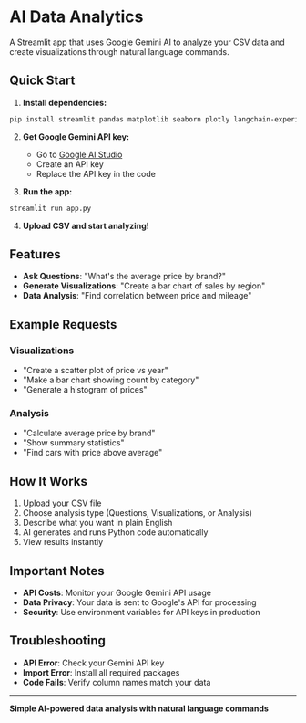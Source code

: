 # AI Data Analytics

A Streamlit app that uses Google Gemini AI to analyze your CSV data and create visualizations through natural language commands.

## Quick Start

1. **Install dependencies:**

```bash
pip install streamlit pandas matplotlib seaborn plotly langchain-experimental langchain-google-genai
```

2. **Get Google Gemini API key:**

    - Go to [Google AI Studio](https://aistudio.google.com/apikey)
    - Create an API key
    - Replace the API key in the code

3. **Run the app:**

```bash
streamlit run app.py
```

4. **Upload CSV and start analyzing!**

## Features

-   **Ask Questions**: "What's the average price by brand?"
-   **Generate Visualizations**: "Create a bar chart of sales by region"
-   **Data Analysis**: "Find correlation between price and mileage"

## Example Requests

### Visualizations

-   "Create a scatter plot of price vs year"
-   "Make a bar chart showing count by category"
-   "Generate a histogram of prices"

### Analysis

-   "Calculate average price by brand"
-   "Show summary statistics"
-   "Find cars with price above average"

## How It Works

1. Upload your CSV file
2. Choose analysis type (Questions, Visualizations, or Analysis)
3. Describe what you want in plain English
4. AI generates and runs Python code automatically
5. View results instantly

## Important Notes

-   **API Costs**: Monitor your Google Gemini API usage
-   **Data Privacy**: Your data is sent to Google's API for processing
-   **Security**: Use environment variables for API keys in production

## Troubleshooting

-   **API Error**: Check your Gemini API key
-   **Import Error**: Install all required packages
-   **Code Fails**: Verify column names match your data

---

**Simple AI-powered data analysis with natural language commands**
